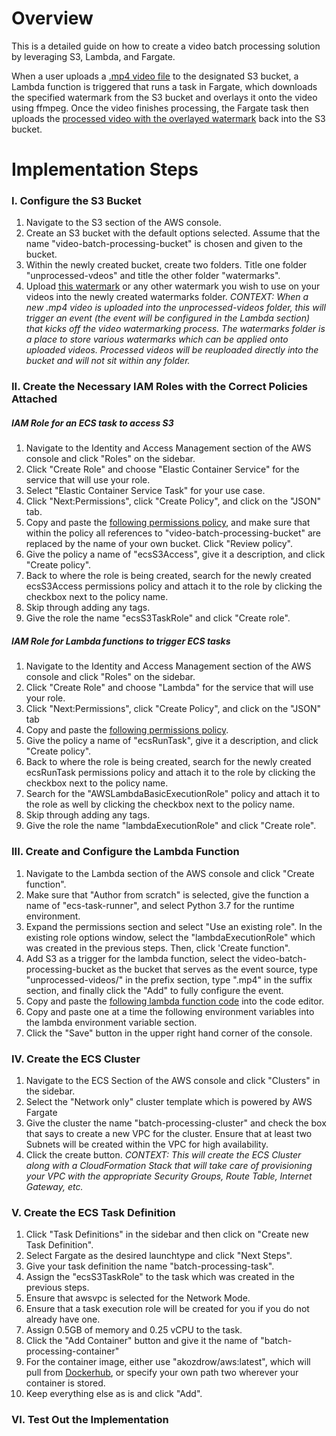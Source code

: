 # Overview

This is a detailed guide on how to create a video batch processing solution by leveraging S3, Lambda, and Fargate. 

When a user uploads a [.mp4 video file](https://raw.githubusercontent.com/akozdrow/batch-processing-demo/master/test-video.mp4) to the designated S3 bucket, a Lambda function is triggered that runs a task in Fargate, which downloads the specified watermark from the S3 bucket and overlays it onto the video using ffmpeg. Once the video finishes processing, the Fargate task then uploads the [processed video with the overlayed watermark](https://raw.githubusercontent.com/akozdrow/batch-processing-demo/master/watermark-test-video.mp4) back into the S3 bucket.

# Implementation Steps

### I. Configure the S3 Bucket

1. Navigate to the S3 section of the AWS console.
2. Create an S3 bucket with the default options selected. Assume that the name "video-batch-processing-bucket" is chosen and given to the bucket.
3. Within the newly created bucket, create two folders. Title one folder "unprocessed-vdeos" and title the other folder "watermarks". 
4. Upload [this watermark](https://raw.githubusercontent.com/akozdrow/batch-processing-demo/master/watermark.png) or any other watermark you wish to use on your videos into the newly created watermarks folder. 
*CONTEXT: When a new .mp4 video is uploaded into the unprocessed-videos folder, this will trigger an event (the event will be configured in the Lambda section) that kicks off the video watermarking process. The watermarks folder is a place to store various watermarks which can be applied onto uploaded videos. Processed videos will be reuploaded directly into the bucket and will not sit within any folder.*

### II. Create the Necessary IAM Roles with the Correct Policies Attached

##### IAM Role for an ECS task to access S3

1. Navigate to the Identity and Access Management section of the AWS console and click "Roles" on the sidebar.
2. Click "Create Role" and choose "Elastic Container Service" for the service that will use your role.
3. Select "Elastic Container Service Task" for your use case.
4. Click "Next:Permissions", click "Create Policy", and click on the "JSON" tab.
5. Copy and paste the [following permissions policy](https://raw.githubusercontent.com/akozdrow/batch-processing-demo/master/ecsS3Access.json), and make sure that within the policy all references to "video-batch-processing-bucket" are replaced by the name of your own bucket. Click "Review policy".
6. Give the policy a name of "ecsS3Access", give it a description, and click "Create policy".
7. Back to where the role is being created, search for the newly created ecsS3Access permissions policy and attach it to the role by clicking the checkbox next to the policy name.
8. Skip through adding any tags.
9. Give the role the name "ecsS3TaskRole" and click "Create role".

##### IAM Role for Lambda functions to trigger ECS tasks

1. Navigate to the Identity and Access Management section of the AWS console and click "Roles" on the sidebar.
2. Click "Create Role" and choose "Lambda" for the service that will use your role.
3. Click "Next:Permissions", click "Create Policy", and click on the "JSON" tab
4. Copy and paste the [following permissions policy](https://raw.githubusercontent.com/akozdrow/batch-processing-demo/master/ecsRunTask.json).
5. Give the policy a name of "ecsRunTask", give it a description, and click "Create policy".
6. Back to where the role is being created, search for the newly created ecsRunTask permissions policy and attach it to the role by clicking the checkbox next to the policy name.
7. Search for the "AWSLambdaBasicExecutionRole" policy and attach it to the role as well by clicking the checkbox next to the policy name.
8. Skip through adding any tags.
9. Give the role the name "lambdaExecutionRole" and click "Create role".

### III. Create and Configure the Lambda Function

1. Navigate to the Lambda section of the AWS console and click "Create function".
2. Make sure that "Author from scratch" is selected, give the function a name of "ecs-task-runner", and select Python 3.7 for the runtime environment.
3. Expand the permissions section and select "Use an existing role". In the existing role options window, select the "lambdaExecutionRole" which was created in the previous steps. Then, click 'Create function".
4. Add S3 as a trigger for the lambda function, select the video-batch-processing-bucket as the bucket that serves as the event source, type "unprocessed-videos/" in the prefix section, type ".mp4" in the suffix section, and finally click the "Add" to fully configure the event.
5. Copy and paste the [following lambda function code](https://raw.githubusercontent.com/akozdrow/batch-processing-demo/master/lambda_function.py) into the code editor.
6. Copy and paste one at a time the following environment variables into the lambda environment variable section.
7. Click the "Save" button in the upper right hand corner of the console.

### IV. Create the ECS Cluster

1. Navigate to the ECS Section of the AWS console and click "Clusters" in the sidebar.
2. Select the "Network only" cluster template which is powered by AWS Fargate
3. Give the cluster the name "batch-processing-cluster" and check the box that says to create a new VPC for the cluster. Ensure that at least two Subnets will be created within the VPC for high availability.
4. Click the create button. 
*CONTEXT: This will create the ECS Cluster along with a CloudFormation Stack that will take care of provisioning your VPC with the appropriate Security Groups, Route Table, Internet Gateway, etc.*

### V. Create the ECS Task Definition

1. Click "Task Definitions" in the sidebar and then click on "Create new Task Definition".
2. Select Fargate as the desired launchtype and click "Next Steps".
3. Give your task definition the name "batch-processing-task".
4. Assign the "ecsS3TaskRole" to the task which was created in the previous steps.
5. Ensure that awsvpc is selected for the Network Mode.
6. Ensure that a task execution role will be created for you if you do not already have one.
7. Assign 0.5GB of memory and 0.25 vCPU to the task.
8. Click the "Add Container" button and give it the name of "batch-processing-container"
9. For the container image, either use "akozdrow/aws:latest", which will pull from [Dockerhub](https://cloud.docker.com/u/akozdrow/repository/docker/akozdrow/aws), or specify your own path two wherever your container is stored.
10. Keep everything else as is and click "Add".

### VI. Test Out the Implementation



